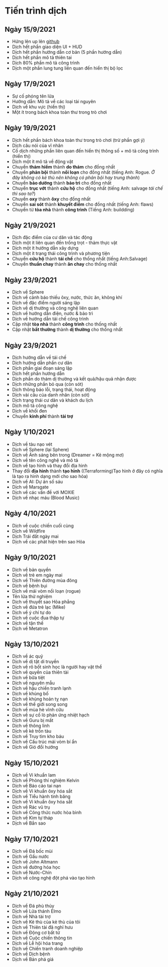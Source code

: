 # Tiến trình dịch

## Ngày 15/9/2021
- Hứng lên up lên [github](/)
- Dịch hết phần giao diện UI + HUD
- Dịch hết phần hướng dẫn cơ bản (5 phần hướng dẫn)
- Dịch hết phần mô tả thiên tai
- Dịch 80% phần mô tả công trình
- Dịch một phần lung tung liên quan đến hiển thị bộ lọc
## Ngày 17/9/2021
- Sự cố phóng tên lửa
- Hướng dẫn: Mô tả về các loại tài nguyên
- Dịch về khu vực (hiển thị)
- Một ít trong bách khoa toàn thư trong trò chơi
## Ngày 19/9/2021
- Dịch hết phần bách khoa toàn thư trong trò chơi (trừ phần gợi ý)
- Dịch câu nói của vĩ nhân
- Cố dịch những phần liên quan đến hiển thị thông số + mô tả công trình (hiển thị)
- Dịch một ít mô tả về động vật
- Chuyển **thám hiểm** thành **do thám** cho đồng nhất
- Chuyển **phản bội** thành **nổi loạn** cho đồng nhất (tiếng Anh: Rogue. *Ở đây không có kẻ thù nên không có phản bội hay trung thành*)
- Chuyển **bảo dưỡng** thành **bảo trì** cho đồng nhất
- Chuyển **trục vớt** thành **cứu hộ** cho đồng nhất (tiếng Anh: salvage *tái chế thì sao ta?*)
- Chuyển **oxy** thành **ôxy** cho đồng nhất
- Chuyển **sai sót** thành **khuyết điểm** cho đồng nhất (tiếng Anh: flaws)
- Chuyển từ **tòa nhà** thành **công trình** (Tiếng Anh: buildding)
## Ngày 21/9/2021
- Dịch đặc điểm của cư dân và tác động
- Dịch một ít liên quan đến trồng trọt - thảm thực vật
- Dịch một ít hướng dẫn xây dựng
- Dịch một ít trạng thái công trình và phương tiện
- Chuyển **cứu hộ** thành **tái chế** cho thống nhất (tiếng Anh:Salvage)
- Chuyển **thuần chay** thành **ăn chay** cho thống nhất
## Ngày 23/9/2021
- Dịch về Sphere
- Dịch về cảnh báo thiếu ôxy, nước, thức ăn, không khí
- Dịch về đặc điểm người sáng lập
- Dịch về dị thường và công nghệ liên quan
- Dịch về hướng dẫn điện, nước & bảo trì
- Dịch về hướng dẫn tái chế công trình
- Cập nhật **tòa nhà** thành **công trình** cho thống nhất
- Cập nhật **bất thường** thành **dị thường** cho thống nhất
## Ngày 23/9/2021
- Dịch hướng dẫn về tái chế
- Dịch hướng dẫn phần cư dân
- Dịch phần giai đoạn sáng lập
- Dịch hết phần hướng dẫn
- Dịch phần do thám dị thường và kết quả/hậu quả nhận được
- Dịch những phần bỏ qua (còn sót)
- Dịch thông báo lỗi, trạng thái, hoạt động
- Dịch vài câu của danh nhân (còn sót)
- Dịch trạng thái cư dân và khách du lịch
- Dịch mô tả công nghệ
- Dịch về khối đen
- Chuyển **kinh phí** thành **tài trợ**
## Ngày 1/10/2021
- Dịch về tàu nạo vét
- Dịch về Sphere (lại Sphere)
- Dịch về Ánh sáng bên trong (Dreamer = Kẻ mộng mơ)
- Dịch về tên công nghệ và mô tả
- Dịch về tạo hình và thay đổi địa hình
- Thay đổi **địa hình** thành **tạo hình** ((Terraforming)Tạo hình ở đây có nghĩa là tạo ra hình dạng mới cho sao hỏa)
- Dịch về AI: Dự án số sáu
- Dịch về Marsgate
- Dịch về các vấn đề với MOXIE
- Dịch về nhạc máu (Blood Music)
## Ngày 4/10/2021
- Dịch về cuộc chiến cuối cùng
- Dịch về Wildfire
- Dịch Trái đất ngày mai
- Dịch về các phát hiện trên sao Hỏa
## Ngày 9/10/2021
- Dịch về bản quyền
- Dịch về trẻ em ngày mai
- Dịch về Thiên đường mùa đông
- Dịch về bệnh bụi
- Dịch về mái vòm nổi loạn (rogue)
- Tên lửa thử nghiệm
- Dịch về thuyết sao Hỏa phẳng
- Dịch về đứa trẻ lạc (Mike)
- Dịch về ý chí tự do
- Dịch về cuộc đua thập tự
- Dịch về tận thế
- Dịch về Metatron
## Ngày 13/10/2021
- Dịch về ác quỷ
- Dịch về dị tật di truyền
- Dịch về rô bốt sinh học là người hay vật thể
- Dịch về quyền của thiên tài
- Dịch về bữa tiệt
- Dịch về nguyên mẫu
- Dịch về hậu chiến tranh lạnh
- Dịch về khủng bố
- Dịch về khủng hoản tỵ nạn
- Dịch về thế giới song song
- Dịch về mùa hè vĩnh cữu
- Dịch về sự cố lò phản ứng nhiệt hạch
- Dịch về Guru bị mất
- Dịch về thông linh
- Dịch về kẻ trốn tàu
- Dịch về Truy tìm kho báu
- Dịch về Cấu trúc mái vòm bí ẩn
- Dịch về Gió đổi hướng
## Ngày 15/10/2021
- Dịch về Vi khuẩn lam
- Dịch về Phòng thí nghiệm Kelvin
- Dịch về Báo cáo tai nạn
- Dịch về Vi khuẩn ôxy hóa sắt
- Dịch về Tiểu hành tinh băng
- Dịch về Vi khuẩn ôxy hóa sắt
- Dịch về Rác vũ trụ
- Dịch về Công thức nước hòa bình
- Dịch về Kim tự tháp
- Dịch về Bắn sao
## Ngày 17/10/2021
- Dịch về Đá bốc mùi
- Dịch về Gấu nước
- Dịch về John Altmann
- Dịch về đường hóa học
- Dịch về Nước-Chín
- Dịch về công nghệ đột phá vào tạo hình
## Ngày 21/10/2021
- Dịch về Đá phù thủy
- Dịch về Lửa thánh Elmo
- Dịch về Nhà tài trợ
- Dịch về Kẻ thù của kẻ thù của tôi
- Dịch về Thiên tài đã nghỉ hưu
- Dịch về Động cơ bất tử
- Dịch về Cuộc chiến thông tin
- Dịch về Lễ hội hóa trang
- Dịch về Chiến tranh doanh nghiệp
- Dịch về Dịch bệnh
- Dịch về Bán phá giá

